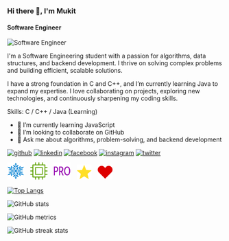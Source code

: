### Hi there 👋, I'm Mukit
#### Software Engineer
![Software Engineer](https://scontent.fdac24-2.fna.fbcdn.net/v/t39.30808-6/480459810_1990680741344349_1771740542813499524_n.jpg?stp=dst-jpg_p180x540_tt6&_nc_cat=105&ccb=1-7&_nc_sid=127cfc&_nc_eui2=AeHrZqus4pGaa6sMrX5SsnVaRoEIttCLHZBGgQi20IsdkALByIYnTDykIqFuxnH4UuLLCREXQldyiqxqmV-9tkCE&_nc_ohc=bTcoToFrhjgQ7kNvgHHwaE2&_nc_zt=23&_nc_ht=scontent.fdac24-2.fna&_nc_gid=ArEfXHN9i3gYAsvuDtRvHVJ&oh=00_AYBvSW-Z-qryAUpuiF8AH7F_LueVSMzGGQd8ZMzH-TCI2w&oe=67B7C8D1)

I'm a Software Engineering student with a passion for algorithms, data structures, and backend development. I thrive on solving complex problems and building efficient, scalable solutions.

I have a strong foundation in C and C++, and I’m currently learning Java to expand my expertise. I love collaborating on projects, exploring new technologies, and continuously sharpening my coding skills.

Skills: C / C++ / Java (Learning)

- 🌱 I’m currently learning JavaScript 
- 👯 I’m looking to collaborate on GitHub 
- 💬 Ask me about algorithms, problem-solving, and backend development 


[<img src='https://cdn.jsdelivr.net/npm/simple-icons@3.0.1/icons/github.svg' alt='github' height='40'>](https://github.com/https://github.com/abdullahalmukit)  [<img src='https://cdn.jsdelivr.net/npm/simple-icons@3.0.1/icons/linkedin.svg' alt='linkedin' height='40'>](https://www.linkedin.com/in/https://www.linkedin.com/in/abdullah-al-mukit-476525315//)  [<img src='https://cdn.jsdelivr.net/npm/simple-icons@3.0.1/icons/facebook.svg' alt='facebook' height='40'>](https://www.facebook.com/https://www.facebook.com/abdulla.almukit.79)  [<img src='https://cdn.jsdelivr.net/npm/simple-icons@3.0.1/icons/instagram.svg' alt='instagram' height='40'>](https://www.instagram.com/https://www.instagram.com/abdullah_al_mukit//)  [<img src='https://cdn.jsdelivr.net/npm/simple-icons@3.0.1/icons/twitter.svg' alt='twitter' height='40'>](https://twitter.com/https://x.com/Mukit_003)  

<a href='https://archiveprogram.github.com/'><img src='https://raw.githubusercontent.com/acervenky/animated-github-badges/master/assets/acbadge.gif' width='40' height='40'></a> <a href='https://docs.github.com/en/developers'><img src='https://raw.githubusercontent.com/acervenky/animated-github-badges/master/assets/devbadge.gif' width='40' height='40'></a> <a href='https://github.com/pricing'><img src='https://raw.githubusercontent.com/acervenky/animated-github-badges/master/assets/pro.gif' width='40' height='40'></a> <a href='https://stars.github.com/'><img src='https://raw.githubusercontent.com/acervenky/animated-github-badges/master/assets/starbadge.gif' width='35' height='35'></a> <a href='https://docs.github.com/en/github/supporting-the-open-source-community-with-github-sponsors'><img src='https://raw.githubusercontent.com/acervenky/animated-github-badges/master/assets/sponsorbadge.gif' width='35' height='35'></a> 

[![Top Langs](https://github-readme-stats.vercel.app/api/top-langs/?username=https://github.com/abdullahalmukit)](https://github.com/anuraghazra/github-readme-stats)

![GitHub stats](https://github-readme-stats.vercel.app/api?username=https://github.com/abdullahalmukit&show_icons=true)  

![GitHub metrics](https://metrics.lecoq.io/https://github.com/abdullahalmukit)  

![GitHub streak stats](https://streak-stats.demolab.com/?user=https://github.com/abdullahalmukit)  

